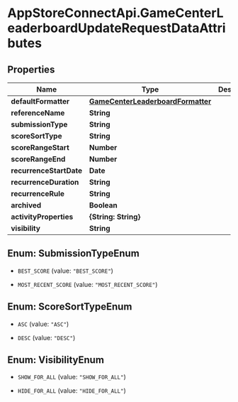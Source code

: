 # AppStoreConnectApi.GameCenterLeaderboardUpdateRequestDataAttributes

## Properties

Name | Type | Description | Notes
------------ | ------------- | ------------- | -------------
**defaultFormatter** | [**GameCenterLeaderboardFormatter**](GameCenterLeaderboardFormatter.md) |  | [optional] 
**referenceName** | **String** |  | [optional] 
**submissionType** | **String** |  | [optional] 
**scoreSortType** | **String** |  | [optional] 
**scoreRangeStart** | **Number** |  | [optional] 
**scoreRangeEnd** | **Number** |  | [optional] 
**recurrenceStartDate** | **Date** |  | [optional] 
**recurrenceDuration** | **String** |  | [optional] 
**recurrenceRule** | **String** |  | [optional] 
**archived** | **Boolean** |  | [optional] 
**activityProperties** | **{String: String}** |  | [optional] 
**visibility** | **String** |  | [optional] 



## Enum: SubmissionTypeEnum


* `BEST_SCORE` (value: `"BEST_SCORE"`)

* `MOST_RECENT_SCORE` (value: `"MOST_RECENT_SCORE"`)





## Enum: ScoreSortTypeEnum


* `ASC` (value: `"ASC"`)

* `DESC` (value: `"DESC"`)





## Enum: VisibilityEnum


* `SHOW_FOR_ALL` (value: `"SHOW_FOR_ALL"`)

* `HIDE_FOR_ALL` (value: `"HIDE_FOR_ALL"`)




